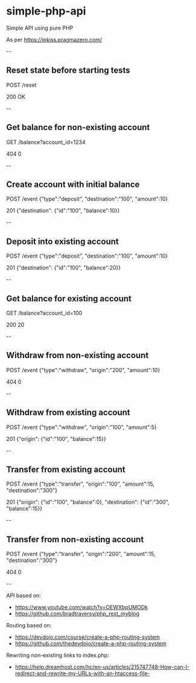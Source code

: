 # simple-php-api
Simple API using pure PHP

As per https://ipkiss.pragmazero.com/

--
## Reset state before starting tests

POST /reset

200 OK


--
## Get balance for non-existing account

GET /balance?account_id=1234

404 0


--
## Create account with initial balance

POST /event {"type":"deposit", "destination":"100", "amount":10}

201 {"destination": {"id":"100", "balance":10}}


--
## Deposit into existing account

POST /event {"type":"deposit", "destination":"100", "amount":10}

201 {"destination": {"id":"100", "balance":20}}


--
## Get balance for existing account

GET /balance?account_id=100

200 20

--
## Withdraw from non-existing account

POST /event {"type":"withdraw", "origin":"200", "amount":10}

404 0

--
## Withdraw from existing account

POST /event {"type":"withdraw", "origin":"100", "amount":5}

201 {"origin": {"id":"100", "balance":15}}

--
## Transfer from existing account

POST /event {"type":"transfer", "origin":"100", "amount":15, "destination":"300"}

201 {"origin": {"id":"100", "balance":0}, "destination": {"id":"300", "balance":15}}

--
## Transfer from non-existing account

POST /event {"type":"transfer", "origin":"200", "amount":15, "destination":"300"}

404 0

--

API based on:
- https://www.youtube.com/watch?v=OEWXbpUMODk
- https://github.com/bradtraversy/php_rest_myblog

Routing based on:
- https://devdojo.com/course/create-a-php-routing-system
- https://github.com/thedevdojo/create-a-php-routing-system

Rewriting non-existing links to index.php:
- https://help.dreamhost.com/hc/en-us/articles/215747748-How-can-I-redirect-and-rewrite-my-URLs-with-an-htaccess-file-